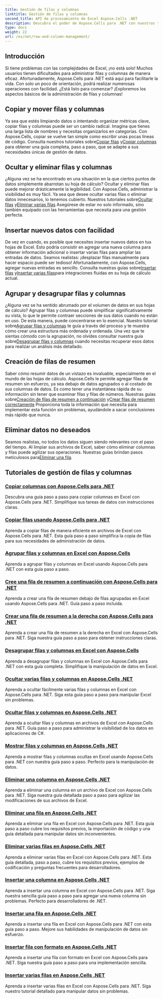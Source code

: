 ```yaml
---
title: Gestión de filas y columnas
linktitle: Gestión de filas y columnas
second_title: API de procesamiento de Excel Aspose.Cells .NET
description: Descubra el poder de Aspose.Cells para .NET con nuestros tutoriales completos sobre administración de filas y columnas para mejorar sus habilidades de Excel sin esfuerzo.
type: docs
weight: 22
url: /es/net/row-and-column-management/
---
```

## Introducción

Si tiene problemas con las complejidades de Excel, ¡no está solo! Muchos usuarios tienen dificultades para administrar filas y columnas de manera eficaz. Afortunadamente, Aspose.Cells para .NET está aquí para facilitarle la vida. Con solo un poco de orientación, podrá realizar numerosas operaciones con facilidad. ¿Está listo para comenzar? ¡Exploremos los aspectos básicos de la administración de filas y columnas!

## Copiar y mover filas y columnas

 Ya sea que estés limpiando datos o intentando organizar métricas clave, copiar filas y columnas puede ser un cambio radical. Imagina que tienes una larga lista de nombres y necesitas organizarlos en categorías. Con Aspose.Cells, copiar se vuelve tan simple como escribir unas pocas líneas de código. Consulta nuestros tutoriales sobre[Copiar filas](./copying-rows/) y[Copiar columnas](./copying-columns/) para obtener una guía completa, paso a paso, que se adapte a sus necesidades únicas de gestión de datos.

## Ocultar y eliminar filas y columnas

 ¿Alguna vez se ha encontrado en una situación en la que ciertos puntos de datos simplemente abarrotan su hoja de cálculo? Ocultar y eliminar filas puede mejorar drásticamente la legibilidad. Con Aspose.Cells, administrar la visibilidad es muy fácil. Ya sea que desee ocultar varias filas o eliminar datos innecesarios, lo tenemos cubierto. Nuestros tutoriales sobre[Ocultar filas](./hide-rows-columns-aspose-cells/) y[Eliminar varias filas](./delete-multiple-rows-aspose-cells/) Asegúrese de estar no solo informado, sino también equipado con las herramientas que necesita para una gestión perfecta.

## Insertar nuevos datos con facilidad

 De vez en cuando, es posible que necesites insertar nuevos datos en tus hojas de Excel. Esto podría consistir en agregar una nueva columna para obtener información adicional o insertar varias filas para ampliar las entradas de datos. Seamos realistas: ¡desplazar filas manualmente para hacer espacio puede ser tedioso! Afortunadamente, con Aspose.Cells, agregar nuevas entradas es sencillo. Consulta nuestras guías sobre[Insertar filas](./insert-row-aspose-cells/) y[Insertar varias filas](./insert-multiple-rows-aspose-cells/)para integraciones fluidas en su hoja de cálculo actual.

## Agrupar y desagrupar filas y columnas

 ¿Alguna vez se ha sentido abrumado por el volumen de datos en sus hojas de cálculo? Agrupar filas y columnas puede simplificar significativamente su vista, lo que le permite contraer secciones de sus datos cuando no están en uso. De esta manera, puede concentrarse en lo esencial. Nuestro tutorial sobre[Agrupar filas y columnas](./grouping-rows-and-columns/) te guía a través del proceso y te muestra cómo crear una estructura más ordenada y ordenada. Una vez que te sientas cómodo con la agrupación, no olvides consultar nuestra guía sobre[Desagrupar filas y columnas](./ungrouping-rows-and-columns/) cuando necesitas recuperar esos datos para realizar un análisis más detallado.

## Creación de filas de resumen

Saber cómo resumir datos de un vistazo es invaluable, especialmente en el mundo de las hojas de cálculo. Aspose.Cells le permite agregar filas de resumen sin esfuerzo, ya sea debajo de datos agrupados o al costado de sus columnas de datos. Es como tener una instantánea rápida de su información sin tener que examinar filas y filas de números. Nuestras guías sobre[Creación de filas de resumen a continuación](./summary-row-below/) y[Crear filas de resumen correctamente](./summary-row-right/) Proporciona toda la información que necesita para implementar esta función sin problemas, ayudándole a sacar conclusiones más rápido que nunca.

## Eliminar datos no deseados

 Seamos realistas, no todos los datos siguen siendo relevantes con el paso del tiempo. Al limpiar sus archivos de Excel, saber cómo eliminar columnas y filas puede agilizar sus operaciones. Nuestras guías brindan pasos meticulosos para[Eliminar una fila](./delete-row-aspose-cells/).

## Tutoriales de gestión de filas y columnas
### [Copiar columnas con Aspose.Cells para .NET](./copying-columns/)
Descubra una guía paso a paso para copiar columnas en Excel con Aspose.Cells para .NET. Simplifique sus tareas de datos con instrucciones claras.
### [Copiar filas usando Aspose.Cells para .NET](./copying-rows/)
Aprenda a copiar filas de manera eficiente en archivos de Excel con Aspose.Cells para .NET. Esta guía paso a paso simplifica la copia de filas para sus necesidades de administración de datos.
### [Agrupar filas y columnas en Excel con Aspose.Cells](./grouping-rows-and-columns/)
Aprenda a agrupar filas y columnas en Excel usando Aspose.Cells para .NET con esta guía paso a paso.
### [Cree una fila de resumen a continuación con Aspose.Cells para .NET](./summary-row-below/)
Aprenda a crear una fila de resumen debajo de filas agrupadas en Excel usando Aspose.Cells para .NET. Guía paso a paso incluida.
### [Crear una fila de resumen a la derecha con Aspose.Cells para .NET](./summary-row-right/)
Aprenda a crear una fila de resumen a la derecha en Excel con Aspose.Cells para .NET. Siga nuestra guía paso a paso para obtener instrucciones claras.
### [Desagrupar filas y columnas en Excel con Aspose.Cells](./ungrouping-rows-and-columns/)
Aprenda a desagrupar filas y columnas en Excel con Aspose.Cells para .NET con esta guía completa. Simplifique la manipulación de datos en Excel.
### [Ocultar varias filas y columnas en Aspose.Cells .NET](./hide-multiple-rows-columns-aspose-cells/)
Aprenda a ocultar fácilmente varias filas y columnas en Excel con Aspose.Cells para .NET. Siga esta guía paso a paso para manipular Excel sin problemas.
### [Ocultar filas y columnas en Aspose.Cells .NET](./hide-rows-columns-aspose-cells/)
Aprenda a ocultar filas y columnas en archivos de Excel con Aspose.Cells para .NET. Guía paso a paso para administrar la visibilidad de los datos en aplicaciones de C#.
### [Mostrar filas y columnas en Aspose.Cells .NET](./unhide-rows-columns-aspose-cells/)
Aprenda a mostrar filas y columnas ocultas en Excel usando Aspose.Cells para .NET con nuestra guía paso a paso. Perfecto para la manipulación de datos.
### [Eliminar una columna en Aspose.Cells .NET](./delete-column-aspose-cells/)
Aprenda a eliminar una columna en un archivo de Excel con Aspose.Cells para .NET. Siga nuestra guía detallada paso a paso para agilizar las modificaciones de sus archivos de Excel.
### [Eliminar una fila en Aspose.Cells .NET](./delete-row-aspose-cells/)
Aprenda a eliminar una fila en Excel con Aspose.Cells para .NET. Esta guía paso a paso cubre los requisitos previos, la importación de código y una guía detallada para manipular datos sin inconvenientes.
### [Eliminar varias filas en Aspose.Cells .NET](./delete-multiple-rows-aspose-cells/)
Aprenda a eliminar varias filas en Excel con Aspose.Cells para .NET. Esta guía detallada, paso a paso, cubre los requisitos previos, ejemplos de codificación y preguntas frecuentes para desarrolladores.
### [Insertar una columna en Aspose.Cells .NET](./insert-column-aspose-cells/)
Aprenda a insertar una columna en Excel con Aspose.Cells para .NET. Siga nuestra sencilla guía paso a paso para agregar una nueva columna sin problemas. Perfecto para desarrolladores de .NET.
### [Insertar una fila en Aspose.Cells .NET](./insert-row-aspose-cells/)
Aprenda a insertar una fila en Excel con Aspose.Cells para .NET con esta guía paso a paso. Mejore sus habilidades de manipulación de datos sin esfuerzo.
### [Insertar fila con formato en Aspose.Cells .NET](./insert-row-formatting-aspose-cells/)
Aprenda a insertar una fila con formato en Excel con Aspose.Cells para .NET. Siga nuestra guía paso a paso para una implementación sencilla.
### [Insertar varias filas en Aspose.Cells .NET](./insert-multiple-rows-aspose-cells/)
Aprenda a insertar varias filas en Excel con Aspose.Cells para .NET. Siga nuestro tutorial detallado para manipular datos sin problemas.